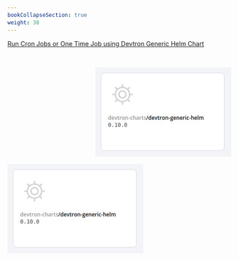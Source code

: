 ```yaml
---
bookCollapseSection: true
weight: 38
---
```


[Run Cron Jobs or One Time Job using Devtron Generic Helm Chart](https://docs.devtron.ai/docs/use-cases/devtron-generic-charts-to-run-cron-jobs-or-one-time-job/)

<br />

<p align="right">
  <img src="./dev_chart.jpg" />
</p>

![Generic Charts](./dev_chart.jpg "Deploying Chart")


<br />